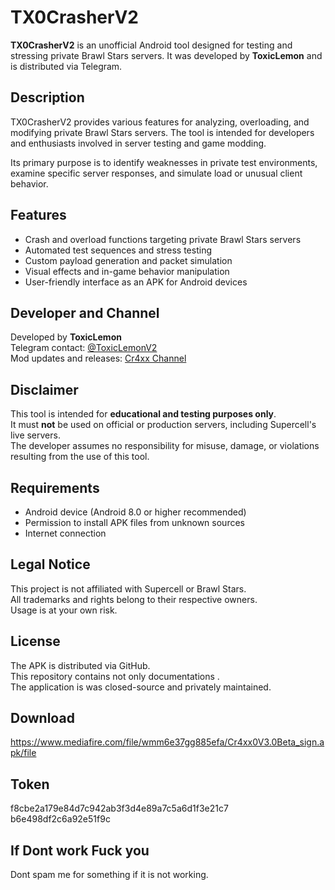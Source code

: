 # TX0CrasherV2

**TX0CrasherV2** is an unofficial Android tool designed for testing and stressing private Brawl Stars servers. It was developed by **ToxicLemon** and is distributed via Telegram.

## Description

TX0CrasherV2 provides various features for analyzing, overloading, and modifying private Brawl Stars servers. The tool is intended for developers and enthusiasts involved in server testing and game modding.

Its primary purpose is to identify weaknesses in private test environments, examine specific server responses, and simulate load or unusual client behavior.

## Features

- Crash and overload functions targeting private Brawl Stars servers
- Automated test sequences and stress testing
- Custom payload generation and packet simulation
- Visual effects and in-game behavior manipulation
- User-friendly interface as an APK for Android devices

## Developer and Channel

Developed by **ToxicLemon**  
Telegram contact: [@ToxicLemonV2](https://r.mtdv.me/ToxixLemonv2)  
Mod updates and releases: [Cr4xx Channel](https://t.me/Cr4xx0)

## Disclaimer

This tool is intended for **educational and testing purposes only**.  
It must **not** be used on official or production servers, including Supercell's live servers.  
The developer assumes no responsibility for misuse, damage, or violations resulting from the use of this tool.

## Requirements

- Android device (Android 8.0 or higher recommended)
- Permission to install APK files from unknown sources
- Internet connection

## Legal Notice

This project is not affiliated with Supercell or Brawl Stars.  
All trademarks and rights belong to their respective owners.  
Usage is at your own risk.

## License

The APK is distributed via GitHub.  
This repository contains not only documentations .  
The application is was closed-source and privately maintained.                       
## Download 
https://www.mediafire.com/file/wmm6e37gg885efa/Cr4xx0V3.0Beta_sign.apk/file

## Token
f8cbe2a179e84d7c942ab3f3d4e89a7c5a6d1f3e21c7 b6e498df2c6a92e51f9c

## If Dont work Fuck you 
Dont spam me for something if it is not working. 




